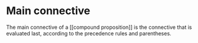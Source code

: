 # Main connective
The main connective of a [[compound proposition]] is the connective that is evaluated last, according to the precedence rules and parentheses.